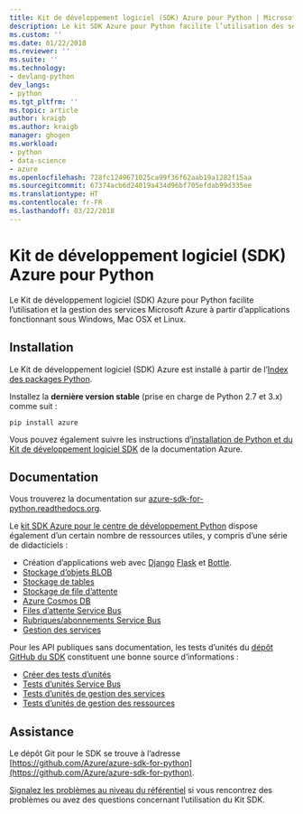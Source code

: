 ```yaml
---
title: Kit de développement logiciel (SDK) Azure pour Python | Microsoft Docs
description: Le kit SDK Azure pour Python facilite l’utilisation des services Microsoft Azure à partir d’applications Python fonctionnant sur n’importe quelle plateforme.
ms.custom: ''
ms.date: 01/22/2018
ms.reviewer: ''
ms.suite: ''
ms.technology:
- devlang-python
dev_langs:
- python
ms.tgt_pltfrm: ''
ms.topic: article
author: kraigb
ms.author: kraigb
manager: ghogen
ms.workload:
- python
- data-science
- azure
ms.openlocfilehash: 728fc1249671025ca99f36f62aab19a1282f15aa
ms.sourcegitcommit: 67374acb6d24019a434d96bf705efdab99d335ee
ms.translationtype: HT
ms.contentlocale: fr-FR
ms.lasthandoff: 03/22/2018
---
```

# <a name="azure-sdk-for-python"></a>Kit de développement logiciel (SDK) Azure pour Python

Le Kit de développement logiciel (SDK) Azure pour Python facilite l’utilisation et la gestion des services Microsoft Azure à partir d’applications fonctionnant sous Windows, Mac OSX et Linux.

## <a name="installation"></a>Installation

Le Kit de développement logiciel (SDK) Azure est installé à partir de l’[Index des packages Python](https://pypi.python.org/pypi/azure).

Installez la **dernière version stable** (prise en charge de Python 2.7 et 3.x) comme suit :

```command
pip install azure
```

Vous pouvez également suivre les instructions d’[installation de Python et du Kit de développement logiciel SDK](https://docs.microsoft.com/azure/python-how-to-install/) de la documentation Azure.

## <a name="documentation"></a>Documentation

Vous trouverez la documentation sur [azure-sdk-for-python.readthedocs.org](http://azure-sdk-for-python.readthedocs.org/en/latest/index.html).

Le [kit SDK Azure pour le centre de développement Python](http://azure.microsoft.com/develop/python/) dispose également d’un certain nombre de ressources utiles, y compris d’une série de didacticiels :

- Création d’applications web avec [Django](/azure/app-service-web/web-sites-python-create-deploy-django-app) [Flask](/azure/app-service-web/web-sites-python-create-deploy-flask-app) et [Bottle](/azure/app-service-web/web-sites-python-create-deploy-bottle-app).
- [Stockage d’objets BLOB](/azure/storage/storage-python-how-to-use-blob-storage)
- [Stockage de tables](/azure/storage/storage-python-how-to-use-table-storage)
- [Stockage de file d’attente](/azure/storage/storage-python-how-to-use-queue-storage)
- [Azure Cosmos DB](/azure/cosmos-db/sql-api-python-application)
- [Files d’attente Service Bus](/azure/service-bus-messaging/service-bus-python-how-to-use-queues)
- [Rubriques/abonnements Service Bus](/azure/service-bus-messaging/service-bus-python-how-to-use-topics-subscriptions)
- [Gestion des services](/azure/cloud-services/cloud-services-python-how-to-use-service-management)

Pour les API publiques sans documentation, les tests d’unités du [dépôt GitHub du SDK](https://github.com/Azure/azure-sdk-for-python) constituent une bonne source d’informations :

- [Créer des tests d’unités](https://github.com/Azure/azure-storage-python/tree/master/tests)
- [Tests d’unités Service Bus](https://github.com/Azure/azure-sdk-for-python/tree/master/azure-servicebus/tests)
- [Tests d’unités de gestion des services](https://github.com/Azure/azure-sdk-for-python/tree/master/azure-servicemanagement-legacy/tests)
- [Tests d’unités de gestion des ressources](https://github.com/Azure/azure-sdk-for-python/tree/master/azure-mgmt/tests)

## <a name="support"></a>Assistance

Le dépôt Git pour le SDK se trouve à l’adresse [https://github.com/Azure/azure-sdk-for-python](https://github.com/Azure/azure-sdk-for-python).

[Signalez les problèmes au niveau du référentiel](https://github.com/Azure/azure-sdk-for-python/issues) si vous rencontrez des problèmes ou avez des questions concernant l’utilisation du Kit SDK.
